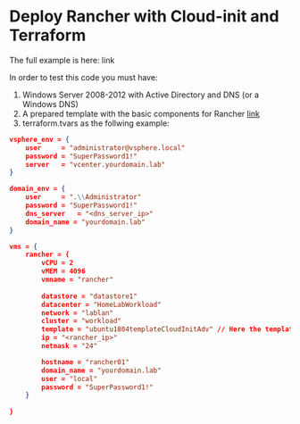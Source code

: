 # Deploy Rancher with Cloud-init and Terraform

The full example is here: link

In order to test this code you must have:
1. Windows Server 2008-2012 with Active Directory and DNS (or a Windows DNS)
2. A prepared template with the basic components for Rancher [link](./../template-prep-adv)
3. terraform.tvars as the follwing example:
   
```json
vsphere_env = {
    user     = "administrator@vsphere.local"
    password = "SuperPassword1!"
    server   = "vcenter.yourdomain.lab"
}

domain_env = {
    user     = ".\\Administrator"
    password = "SuperPassword1!"
    dns_server   = "<dns_server_ip>"
    domain_name = "yourdomain.lab"
}

vms = {
    rancher = {
        vCPU = 2
        vMEM = 4096
        vmname = "rancher"
        
        datastore = "datastore1"
        datacenter = "HomeLabWorkload"
        network = "lablan"
        cluster = "workload"
        template = "ubuntu1804templateCloudInitAdv" // Here the template you have built with 
        ip = "<rancher_ip>"
        netmask = "24" 

        hostname = "rancher01"
        domain_name = "yourdomain.lab"
        user = "local"
        password = "SuperPassword1!"
    }
   
}
```

